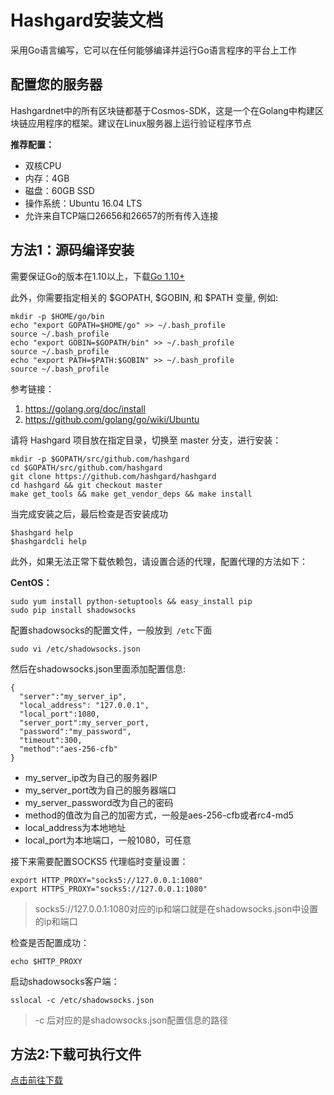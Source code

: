 # Hashgard安装文档 #
采用Go语言编写，它可以在任何能够编译并运行Go语言程序的平台上工作

## 配置您的服务器
Hashgardnet中的所有区块链都基于Cosmos-SDK，这是一个在Golang中构建区块链应用程序的框架。建议在Linux服务器上运行验证程序节点

**推荐配置：**
- 双核CPU
- 内存：4GB
- 磁盘：60GB SSD
- 操作系统：Ubuntu 16.04 LTS
- 允许来自TCP端口26656和26657的所有传入连接

## 方法1：源码编译安装 ##
需要保证Go的版本在1.10以上，下载[Go 1.10+](https://golang.org/dl)

此外，你需要指定相关的 $GOPATH, $GOBIN, 和 $PATH 变量, 例如:

```
mkdir -p $HOME/go/bin
echo "export GOPATH=$HOME/go" >> ~/.bash_profile
source ~/.bash_profile
echo "export GOBIN=$GOPATH/bin" >> ~/.bash_profile
source ~/.bash_profile
echo "export PATH=$PATH:$GOBIN" >> ~/.bash_profile
source ~/.bash_profile
```
参考链接：
1. https://golang.org/doc/install
2. https://github.com/golang/go/wiki/Ubuntu


请将 Hashgard 项目放在指定目录，切换至 master 分支，进行安装：

```
mkdir -p $GOPATH/src/github.com/hashgard
cd $GOPATH/src/github.com/hashgard
git clone https://github.com/hashgard/hashgard
cd hashgard && git checkout master
make get_tools && make get_vendor_deps && make install

```

当完成安装之后，最后检查是否安装成功

```
$hashgard help
$hashgardcli help
```

此外，如果无法正常下载依赖包，请设置合适的代理，配置代理的方法如下：

**CentOS：**
```
sudo yum install python-setuptools && easy_install pip
sudo pip install shadowsocks
```

配置shadowsocks的配置文件，一般放到``` /etc```下面
```
sudo vi /etc/shadowsocks.json
```
然后在shadowsocks.json里面添加配置信息:
```
{
  "server":"my_server_ip",
  "local_address": "127.0.0.1",
  "local_port":1080,
  "server_port":my_server_port,
  "password":"my_password",
  "timeout":300,
  "method":"aes-256-cfb"
}
```
- my_server_ip改为自己的服务器IP
- my_server_port改为自己的服务器端口
- my_server_password改为自己的密码
- method的值改为自己的加密方式，一般是aes-256-cfb或者rc4-md5
- local_address为本地地址
- local_port为本地端口，一般1080，可任意


接下来需要配置SOCKS5 代理临时变量设置：
```
export HTTP_PROXY="socks5://127.0.0.1:1080"
export HTTPS_PROXY="socks5://127.0.0.1:1080"
```
>socks5://127.0.0.1:1080对应的ip和端口就是在shadowsocks.json中设置的ip和端口

检查是否配置成功：
```
echo $HTTP_PROXY
```
启动shadowsocks客户端：
```
sslocal -c /etc/shadowsocks.json 
```

>-c 后对应的是shadowsocks.json配置信息的路径


## 方法2:下载可执行文件
[点击前往下载](https://github.com/hashgard/hashgard/releases)





